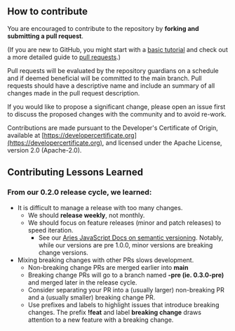 ## How to contribute

You are encouraged to contribute to the repository by **forking and submitting a pull request**.

(If you are new to GitHub, you might start with a [basic tutorial](https://help.github.com/articles/set-up-git) and check out a more detailed guide to [pull requests](https://help.github.com/articles/using-pull-requests/).)

Pull requests will be evaluated by the repository guardians on a schedule and if deemed beneficial will be committed to the main branch. Pull requests should have a descriptive name and include an summary of all changes made in the pull request description.

If you would like to propose a significant change, please open an issue first to discuss the proposed changes with the community and to avoid re-work.

Contributions are made pursuant to the Developer's Certificate of Origin, available at [https://developercertificate.org](https://developercertificate.org), and licensed under the Apache License, version 2.0 (Apache-2.0).

## Contributing Lessons Learned

### From our 0.2.0 release cycle, we learned:

- It is difficult to manage a release with too many changes.
  - We should **release weekly**, not monthly.
  - We should focus on feature releases (minor and patch releases) to speed iteration.
    - See our [Aries JavaScript Docs on semantic versioning](https://aries.js.org/guides/updating#versioning). Notably, while our versions are pre 1.0.0, minor versions are breaking change versions.
- Mixing breaking changes with other PRs slows development.
  - Non-breaking change PRs are merged earlier into **main**
  - Breaking change PRs will go to a branch named **<release-version>-pre (ie. 0.3.0-pre)** and merged later in the release cycle.
  - Consider separating your PR into a (usually larger) non-breaking PR and a (usually smaller) breaking change PR.
  - Use prefixes and labels to highlight issues that introduce breaking changes. The prefix **!feat** and label **breaking change** draws attention to a new feature with a breaking change.
